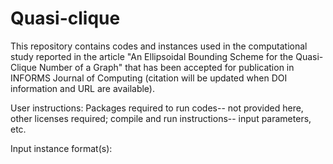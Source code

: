 # Quasi-clique
This repository contains codes and instances used in the computational study reported in the article "An Ellipsoidal Bounding Scheme for the Quasi-Clique Number of a Graph" that has been accepted for publication in INFORMS Journal of Computing (citation will be updated when DOI information and URL are available).

User instructions: Packages required to run codes-- not provided here, other licenses required; compile and run instructions-- input parameters, etc.

Input instance format(s):

